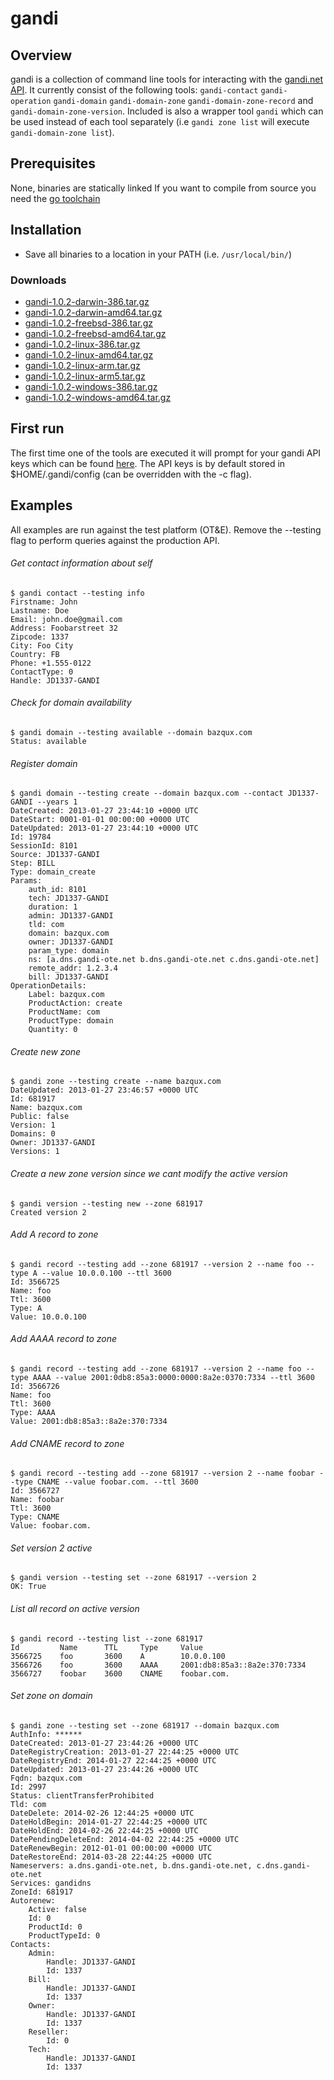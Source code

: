 gandi
=====


## Overview
gandi is a collection of command line tools for interacting with the [gandi.net API](http://doc.rpc.gandi.net/).
It currently consist of the following tools: `gandi-contact` `gandi-operation` `gandi-domain` `gandi-domain-zone`
`gandi-domain-zone-record` and `gandi-domain-zone-version`. Included is also a wrapper tool `gandi` which can be
used instead of each tool separately (i.e `gandi zone list` will execute `gandi-domain-zone list`).

## Prerequisites
None, binaries are statically linked
If you want to compile from source you need the [go toolchain](http://golang.org/doc/install)

## Installation
- Save all binaries to a location in your PATH (i.e. `/usr/local/bin/`)

### Downloads
- [gandi-1.0.2-darwin-386.tar.gz](https://drive.google.com/uc?id=0B3X9GlR6EmbnVGlXWWNFQnFIYWM)
- [gandi-1.0.2-darwin-amd64.tar.gz](https://drive.google.com/uc?id=0B3X9GlR6EmbndEV5RFVSU2NQX2c)
- [gandi-1.0.2-freebsd-386.tar.gz](https://drive.google.com/uc?id=0B3X9GlR6EmbnZGROekprenUwY1E)
- [gandi-1.0.2-freebsd-amd64.tar.gz](https://drive.google.com/uc?id=0B3X9GlR6EmbnRGVuRkl2dzVMZjg)
- [gandi-1.0.2-linux-386.tar.gz](https://drive.google.com/uc?id=0B3X9GlR6EmbndGlqU2lfTzVLbFE)
- [gandi-1.0.2-linux-amd64.tar.gz](https://drive.google.com/uc?id=0B3X9GlR6EmbnTGQzX0lOb0V6S0U)
- [gandi-1.0.2-linux-arm.tar.gz](https://drive.google.com/uc?id=0B3X9GlR6Embnc1BlWnN3enpFak0)
- [gandi-1.0.2-linux-arm5.tar.gz](https://drive.google.com/uc?id=0B3X9GlR6EmbnTWZueE5hV0dQVGs)
- [gandi-1.0.2-windows-386.tar.gz](https://drive.google.com/uc?id=0B3X9GlR6EmbnTXNOTmpTa1lmUVk)
- [gandi-1.0.2-windows-amd64.tar.gz](https://drive.google.com/uc?id=0B3X9GlR6EmbncG1XNmpTdUVOUWs)

## First run
The first time one of the tools are executed it will prompt for your gandi API keys which can be found
[here](https://www.gandi.net/admin/api_key).
The API keys is by default stored in $HOME/.gandi/config (can be overridden with the -c flag).

## Examples
All examples are run against the test platform (OT&E). Remove the --testing flag to perform queries
against the production API.

###### Get contact information about self
    $ gandi contact --testing info
    Firstname: John
    Lastname: Doe
    Email: john.doe@gmail.com
    Address: Foobarstreet 32
    Zipcode: 1337
    City: Foo City
    Country: FB
    Phone: +1.555-0122
    ContactType: 0
    Handle: JD1337-GANDI

###### Check for domain availability
    $ gandi domain --testing available --domain bazqux.com
    Status: available

###### Register domain
    $ gandi domain --testing create --domain bazqux.com --contact JD1337-GANDI --years 1
    DateCreated: 2013-01-27 23:44:10 +0000 UTC
    DateStart: 0001-01-01 00:00:00 +0000 UTC
    DateUpdated: 2013-01-27 23:44:10 +0000 UTC
    Id: 19784
    SessionId: 8101
    Source: JD1337-GANDI
    Step: BILL
    Type: domain_create
    Params:
        auth_id: 8101
        tech: JD1337-GANDI
        duration: 1
        admin: JD1337-GANDI
        tld: com
        domain: bazqux.com
        owner: JD1337-GANDI
        param_type: domain
        ns: [a.dns.gandi-ote.net b.dns.gandi-ote.net c.dns.gandi-ote.net]
        remote_addr: 1.2.3.4
        bill: JD1337-GANDI
    OperationDetails:
        Label: bazqux.com
        ProductAction: create
        ProductName: com
        ProductType: domain
        Quantity: 0

###### Create new zone
    $ gandi zone --testing create --name bazqux.com
    DateUpdated: 2013-01-27 23:46:57 +0000 UTC
    Id: 681917
    Name: bazqux.com
    Public: false
    Version: 1
    Domains: 0
    Owner: JD1337-GANDI
    Versions: 1

###### Create a new zone version since we cant modify the active version
    $ gandi version --testing new --zone 681917
    Created version 2

###### Add A record to zone
    $ gandi record --testing add --zone 681917 --version 2 --name foo --type A --value 10.0.0.100 --ttl 3600
    Id: 3566725
    Name: foo
    Ttl: 3600
    Type: A
    Value: 10.0.0.100

###### Add AAAA record to zone
    $ gandi record --testing add --zone 681917 --version 2 --name foo --type AAAA --value 2001:0db8:85a3:0000:0000:8a2e:0370:7334 --ttl 3600
    Id: 3566726
    Name: foo
    Ttl: 3600
    Type: AAAA
    Value: 2001:db8:85a3::8a2e:370:7334

###### Add CNAME record to zone
    $ gandi record --testing add --zone 681917 --version 2 --name foobar --type CNAME --value foobar.com. --ttl 3600
    Id: 3566727
    Name: foobar
    Ttl: 3600
    Type: CNAME
    Value: foobar.com.

###### Set version 2 active
    $ gandi version --testing set --zone 681917 --version 2
    OK: True

###### List all record on active version
    $ gandi record --testing list --zone 681917
    Id         Name      TTL     Type     Value
    3566725    foo       3600    A        10.0.0.100
    3566726    foo       3600    AAAA     2001:db8:85a3::8a2e:370:7334
    3566727    foobar    3600    CNAME    foobar.com.

###### Set zone on domain
    $ gandi zone --testing set --zone 681917 --domain bazqux.com 
    AuthInfo: ******
    DateCreated: 2013-01-27 23:44:26 +0000 UTC
    DateRegistryCreation: 2013-01-27 22:44:25 +0000 UTC
    DateRegistryEnd: 2014-01-27 22:44:25 +0000 UTC
    DateUpdated: 2013-01-27 23:44:26 +0000 UTC
    Fqdn: bazqux.com
    Id: 2997
    Status: clientTransferProhibited
    Tld: com
    DateDelete: 2014-02-26 12:44:25 +0000 UTC
    DateHoldBegin: 2014-01-27 22:44:25 +0000 UTC
    DateHoldEnd: 2014-02-26 22:44:25 +0000 UTC
    DatePendingDeleteEnd: 2014-04-02 22:44:25 +0000 UTC
    DateRenewBegin: 2012-01-01 00:00:00 +0000 UTC
    DateRestoreEnd: 2014-03-28 22:44:25 +0000 UTC
    Nameservers: a.dns.gandi-ote.net, b.dns.gandi-ote.net, c.dns.gandi-ote.net
    Services: gandidns
    ZoneId: 681917
    Autorenew:
        Active: false
        Id: 0
        ProductId: 0
        ProductTypeId: 0
    Contacts:
        Admin:
            Handle: JD1337-GANDI
            Id: 1337
        Bill:
            Handle: JD1337-GANDI
            Id: 1337
        Owner:
            Handle: JD1337-GANDI
            Id: 1337
        Reseller:
            Id: 0
        Tech:
            Handle: JD1337-GANDI
            Id: 1337
